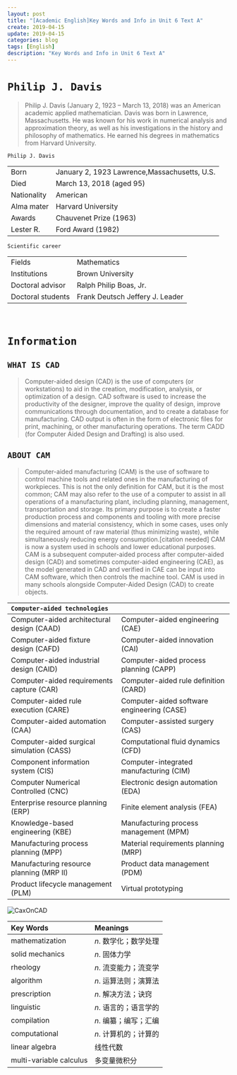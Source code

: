 ```yaml
---
layout: post
title: "[Academic English]Key Words and Info in Unit 6 Text A"
create: 2019-04-15
update: 2019-04-15
categories: blog
tags: [English]
description: "Key Words and Info in Unit 6 Text A"
---
```


# `Philip J. Davis`
>Philip J. Davis (January 2, 1923 – March 13, 2018) was an American academic applied mathematician. 
Davis was born in Lawrence, Massachusetts. He was known for his work in numerical analysis and approximation theory, as well as his investigations in the history and philosophy of mathematics. He earned his degrees in mathematics from Harvard University.

`Philip J. Davis`

|||
|:---|:---|
|Born|January 2, 1923  Lawrence,Massachusetts, U.S.|
|Died|March 13, 2018 (aged 95)|
|Nationality|American|
|Alma mater|Harvard University|
|Awards|Chauvenet Prize (1963)|
|Lester R.|Ford Award (1982)|

`Scientific career`

|||
|:---|:---|
|Fields|Mathematics|
|Institutions|Brown University|
|Doctoral advisor|Ralph Philip Boas, Jr.|
|Doctoral students|Frank Deutsch Jeffery J. Leader|

<br>

# `Information`

## `WHAT IS CAD`
> Computer-aided design (CAD) is the use of computers (or workstations) to aid in the creation, modification, analysis, or optimization of a design. CAD software is used to increase the productivity of the designer, improve the quality of design, improve communications through documentation, and to create a database for manufacturing. CAD output is often in the form of electronic files for print, machining, or other manufacturing operations. The term CADD (for Computer Aided Design and Drafting) is also used.

## `ABOUT CAM`
> Computer-aided manufacturing (CAM) is the use of software to control machine tools and related ones in the manufacturing of workpieces. This is not the only definition for CAM, but it is the most common; CAM may also refer to the use of a computer to assist in all operations of a manufacturing plant, including planning, management, transportation and storage. Its primary purpose is to create a faster production process and components and tooling with more precise dimensions and material consistency, which in some cases, uses only the required amount of raw material (thus minimizing waste), while simultaneously reducing energy consumption.[citation needed] CAM is now a system used in schools and lower educational purposes. CAM is a subsequent computer-aided process after computer-aided design (CAD) and sometimes computer-aided engineering (CAE), as the model generated in CAD and verified in CAE can be input into CAM software, which then controls the machine tool. CAM is used in many schools alongside Computer-Aided Design (CAD) to create objects.

|`Computer-aided technologies`||
|:---------|:---------|
|Computer-aided architectural design (CAAD)|Computer-aided engineering (CAE)|
|Computer-aided fixture design (CAFD)|Computer-aided innovation (CAI)|
|Computer-aided industrial design (CAID)|Computer-aided process planning (CAPP)|
|Computer-aided requirements capture (CAR)|Computer-aided rule definition (CARD)|
|Computer-aided rule execution (CARE)|Computer-aided software engineering (CASE)|
|Computer-aided automation (CAA)|Computer-assisted surgery (CAS)|
|Computer-aided surgical simulation (CASS)|Computational fluid dynamics (CFD)|
|Component information system (CIS)|Computer-integrated manufacturing (CIM)|
|Computer Numerical Controlled (CNC)|Electronic design automation (EDA)|
|Enterprise resource planning (ERP)|Finite element analysis (FEA)|
|Knowledge-based engineering (KBE)|Manufacturing process management (MPM)|
|Manufacturing process planning (MPP)|Material requirements planning (MRP)|
|Manufacturing resource planning (MRP II)|Product data management (PDM)|
|Product lifecycle management (PLM)|Virtual prototyping|

![CaxOnCAD](https://github.com/658146603/StudyRoute/raw/master/Academic%20English/img/CaxOnCAD.png)

|Key Words | Meanings |
|:-----|:--------|
|mathematization|*n*. 数学化；数学处理|
|solid mechanics|*n*. 固体力学|
|rheology|*n*. 流变能力；流变学|
|algorithm|*n*. 运算法则；演算法|
|prescription|*n*. 解决方法；诀窍|
|linguistic|*n*. 语言的；语言学的|
|compilation|*n*. 编纂；编写；汇编|
|computational|*n*. 计算机的；计算的|
|linear algebra|线性代数|
|multi-variable calculus|多变量微积分|

